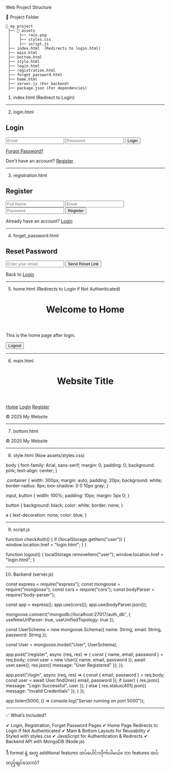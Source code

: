 Web Project Structure

📂 Project Folder
```
📂 my_project
 ├── 📂 assets
 │    ├── rain.png
 │    ├── styles.css
 │    ├── script.js
 ├── index.html  (Redirects to login.html)
 ├── main.html
 ├── bottom.html
 ├── style.html
 ├── login.html
 ├── registration.html
 ├── forget_password.html
 ├── home.html
 ├── server.js (For backend)
 ├── package.json (For dependencies)
```

1. index.html (Redirect to Login)

<!DOCTYPE html>
<html lang="en">
<head>
    <meta charset="UTF-8">
    <meta name="viewport" content="width=device-width, initial-scale=1.0">
    <title>Redirecting...</title>
    <script>
        window.location.href = "login.html";
    </script>
</head>
<body>
</body>
</html>


---

2. login.html

<!DOCTYPE html>
<html lang="en">
<head>
    <meta charset="UTF-8">
    <meta name="viewport" content="width=device-width, initial-scale=1.0">
    <title>Login</title>
    <link rel="stylesheet" href="assets/styles.css">
</head>
<body>
    <div class="container">
        <h2>Login</h2>
        <form action="/login" method="POST">
            <input type="email" name="email" placeholder="Email" required>
            <input type="password" name="password" placeholder="Password" required>
            <button type="submit">Login</button>
        </form>
        <p><a href="forget_password.html">Forgot Password?</a></p>
        <p>Don't have an account? <a href="registration.html">Register</a></p>
    </div>
</body>
</html>


---

3. registration.html

<!DOCTYPE html>
<html lang="en">
<head>
    <meta charset="UTF-8">
    <meta name="viewport" content="width=device-width, initial-scale=1.0">
    <title>Register</title>
    <link rel="stylesheet" href="assets/styles.css">
</head>
<body>
    <div class="container">
        <h2>Register</h2>
        <form action="/register" method="POST">
            <input type="text" name="name" placeholder="Full Name" required>
            <input type="email" name="email" placeholder="Email" required>
            <input type="password" name="password" placeholder="Password" required>
            <button type="submit">Register</button>
        </form>
        <p>Already have an account? <a href="login.html">Login</a></p>
    </div>
</body>
</html>


---

4. forget_password.html

<!DOCTYPE html>
<html lang="en">
<head>
    <meta charset="UTF-8">
    <meta name="viewport" content="width=device-width, initial-scale=1.0">
    <title>Forget Password</title>
    <link rel="stylesheet" href="assets/styles.css">
</head>
<body>
    <div class="container">
        <h2>Reset Password</h2>
        <form action="/reset_password" method="POST">
            <input type="email" name="email" placeholder="Enter your email" required>
            <button type="submit">Send Reset Link</button>
        </form>
        <p>Back to <a href="login.html">Login</a></p>
    </div>
</body>
</html>


---

5. home.html (Redirects to Login if Not Authenticated)

<!DOCTYPE html>
<html lang="en">
<head>
    <meta charset="UTF-8">
    <meta name="viewport" content="width=device-width, initial-scale=1.0">
    <title>Home</title>
    <link rel="stylesheet" href="assets/styles.css">
    <script src="assets/script.js"></script>
</head>
<body onload="checkAuth()">
    <header>
        <h1>Welcome to Home</h1>
    </header>
    <main>
        <p>This is the home page after login.</p>
        <button onclick="logout()">Logout</button>
    </main>
</body>
</html>


---

6. main.html

<!DOCTYPE html>
<html lang="en">
<head>
    <meta charset="UTF-8">
    <meta name="viewport" content="width=device-width, initial-scale=1.0">
    <title>Main Layout</title>
    <link rel="stylesheet" href="assets/styles.css">
</head>
<body>
    <header>
        <h1>Website Title</h1>
    </header>
    <nav>
        <a href="home.html">Home</a>
        <a href="login.html">Login</a>
        <a href="registration.html">Register</a>
    </nav>
    <footer>
        <p>&copy; 2025 My Website</p>
    </footer>
</body>
</html>


---

7. bottom.html

<footer>
    <p>&copy; 2025 My Website</p>
</footer>


---

8. style.html (Now assets/styles.css)

body {
    font-family: Arial, sans-serif;
    margin: 0;
    padding: 0;
    background: pink;
    text-align: center;
}

.container {
    width: 300px;
    margin: auto;
    padding: 20px;
    background: white;
    border-radius: 8px;
    box-shadow: 0 0 10px gray;
}

input, button {
    width: 100%;
    padding: 10px;
    margin: 5px 0;
}

button {
    background: black;
    color: white;
    border: none;
}

a {
    text-decoration: none;
    color: blue;
}


---

9. script.js

function checkAuth() {
    if (!localStorage.getItem("user")) {
        window.location.href = "login.html";
    }
}

function logout() {
    localStorage.removeItem("user");
    window.location.href = "login.html";
}


---

10. Backend (server.js)

const express = require("express");
const mongoose = require("mongoose");
const cors = require("cors");
const bodyParser = require("body-parser");

const app = express();
app.use(cors());
app.use(bodyParser.json());

mongoose.connect("mongodb://localhost:27017/auth_db", {
    useNewUrlParser: true,
    useUnifiedTopology: true
});

const UserSchema = new mongoose.Schema({
    name: String,
    email: String,
    password: String
});

const User = mongoose.model("User", UserSchema);

app.post("/register", async (req, res) => {
    const { name, email, password } = req.body;
    const user = new User({ name, email, password });
    await user.save();
    res.json({ message: "User Registered" });
});

app.post("/login", async (req, res) => {
    const { email, password } = req.body;
    const user = await User.findOne({ email, password });
    if (user) {
        res.json({ message: "Login Successful", user });
    } else {
        res.status(401).json({ message: "Invalid Credentials" });
    }
});

app.listen(5000, () => console.log("Server running on port 5000"));


---

✅ What’s Included?

✔ Login, Registration, Forget Password Pages
✔ Home Page Redirects to Login If Not Authenticated
✔ Main & Bottom Layouts for Reusability
✔ Styled with styles.css
✔ JavaScript for Authentication & Redirects
✔ Backend API with MongoDB (Node.js)

ဒီ format နဲ့ အတူ additional features ထပ်ပေါင်းလိုက်ပါမယ်။ ဘာ features ထပ်ထည့်ချင်သေးလဲ?

